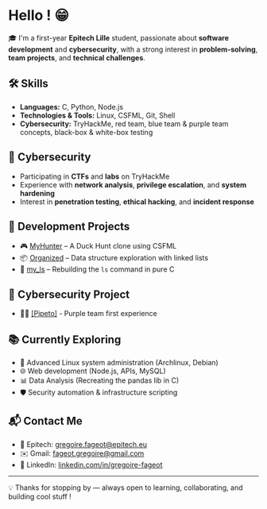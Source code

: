 # Hello ! 😁

🎓 I'm a first-year **Epitech Lille** student, passionate about **software development** and **cybersecurity**, with a strong interest in **problem-solving**, **team projects**, and **technical challenges**.

## 🛠️ Skills
- **Languages:** C, Python, Node.js
- **Technologies & Tools:** Linux, CSFML, Git, Shell
- **Cybersecurity:** TryHackMe, red team, blue team & purple team concepts, black-box & white-box testing

## 🔐 Cybersecurity
- Participating in **CTFs** and **labs** on TryHackMe
- Experience with **network analysis**, **privilege escalation**, and **system hardening**
- Interest in **penetration testing**, **ethical hacking**, and **incident response**

## 🚀 Development Projects
- 🎮 [MyHunter](https://github.com/graigware/MyHunter-Project) – A Duck Hunt clone using CSFML
- 📦 [Organized](https://github.com/graigware/Organized-Project) – Data structure exploration with linked lists
- 📁 [my_ls](https://github.com/graigware/ls-Project) – Rebuilding the `ls` command in pure C

## 👾 Cybersecurity Project
- 👨‍💻 [[Pipeto]](https://github.com/graigware/Pipeto-Project) - Purple team first experience

## 📚 Currently Exploring
- 🐧 Advanced Linux system administration (Archlinux, Debian)
- 🌐 Web development (Node.js, APIs, MySQL)
- 📊 Data Analysis (Recreating the pandas lib in C)
- 🛡️ Security automation & infrastructure scripting

## 📬 Contact Me
- 📧 Epitech: gregoire.fageot@epitech.eu  
- ✉️ Gmail: fageot.gregoire@gmail.com  
- 💼 LinkedIn: [linkedin.com/in/gregoire-fageot](https://www.linkedin.com/in/gregoire-fageot)

---

💡 Thanks for stopping by — always open to learning, collaborating, and building cool stuff !
